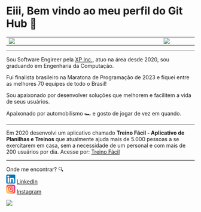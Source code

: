 # Eiii, Bem vindo ao meu perfil do Git Hub 🙌

<center>
<table>
    <tr>
        <td><img width="400px" align="left" src="https://github-readme-stats.vercel.app/api/top-langs/?username=GabriPalmyro&hide=html&layout=compact&theme=buefy" /></td>
        <td><img width="495px" align="left" src="https://github-readme-stats.vercel.app/api?username=GabriPalmyro&theme=buefy"/></td>
    </tr>   
</table>
</center>  

---

Sou Software Engireer pela [XP Inc.](https://www.xpi.com.br/), atuo na área desde 2020, sou graduando em Engenharia da Computação.

Fui finalista brasileiro na Maratona de Programação de 2023 e fiquei entre as melhores 70 equipes de todo o Brasil!

Sou apaixonado por desenvolver soluções que melhorem e facilitem a vida de seus usuários.

Apaixonado por automobilismo 🏎️ e gosto de jogar de vez em quando.

---

Em 2020 desenvolvi um aplicativo chamado **Treino Fácil - Aplicativo de Planilhas e Treinos** que atualmente ajuda mais de 5.000 pessoas a se exercitarem em casa, sem a necessidade de um personal e com mais de 200 usuários por dia.
Acesse por: [Treino Fácil](https://treinofacilapp.com.br/#/)

---

Onde me encontrar? :mag:  
<a href="https://www.linkedin.com/in/gabriel-palmyro/"><img src="https://github.com/GabriPalmyro/GabriPalmyro/blob/main/linkedin.png" width="24"></img></a> [LinkedIn](https://www.linkedin.com/in/gabriel-palmyro/)  
<a href="https://www.instagram.com/palmyro_ga/"><img src="https://github.com/GabriPalmyro/GabriPalmyro/blob/main/instagra.png" width="24"></img></a> [Instagram](https://www.instagram.com/palmyro_ga/) 

![](https://komarev.com/ghpvc/?username=GabriPalmyro&color=green)

